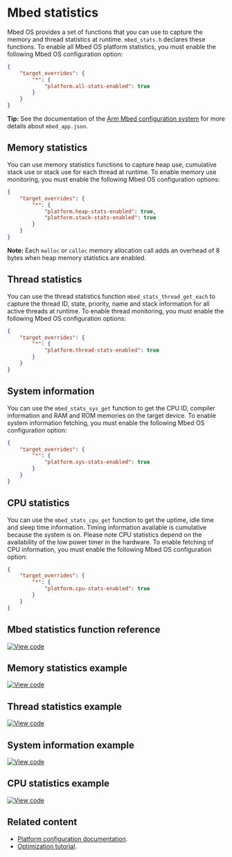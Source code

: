 # Mbed statistics

Mbed OS provides a set of functions that you can use to capture the memory and thread statistics at runtime. `mbed_stats.h` declares these functions. To enable all Mbed OS platform statistics, you must enable the following Mbed OS configuration option:

```json
{
    "target_overrides": {
        "*": {
            "platform.all-stats-enabled": true
        }
    }
}
```

<span class="tips">**Tip:** See the documentation of the [Arm Mbed configuration system](../program-setup/advanced-configuration.html) for more details about `mbed_app.json`. </span>

## Memory statistics

You can use memory statistics functions to capture heap use, cumulative stack use or stack use for each thread at runtime. To enable memory use monitoring, you must enable the following Mbed OS configuration options:

```json
{
    "target_overrides": {
        "*": {
            "platform.heap-stats-enabled": true,
            "platform.stack-stats-enabled": true
        }
    }
}
```

<span class="notes">**Note:** Each `malloc` or `calloc` memory allocation call adds an overhead of 8 bytes when heap memory statistics are enabled.</span>

## Thread statistics

You can use the thread statistics function `mbed_stats_thread_get_each` to capture the thread ID, state, priority, name and stack information for all active threads at runtime. To enable thread monitoring, you must enable the following Mbed OS configuration options:

```json
{
    "target_overrides": {
        "*": {
            "platform.thread-stats-enabled": true
        }
    }
}
```

## System information

You can use the `mbed_stats_sys_get` function to get the CPU ID, compiler information and RAM and ROM memories on the target device. To enable system information fetching, you must enable the following Mbed OS configuration option:

```json
{
    "target_overrides": {
        "*": {
            "platform.sys-stats-enabled": true
        }
    }
}
```

## CPU statistics

You can use the `mbed_stats_cpu_get` function to get the uptime, idle time and sleep time information. Timing information available is cumulative because the system is on. Please note CPU statistics depend on the availability of the low power timer in the hardware. To enable fetching of CPU information, you must enable the following Mbed OS configuration option:

```json
{
    "target_overrides": {
        "*": {
            "platform.cpu-stats-enabled": true
        }
    }
}
```

## Mbed statistics function reference

[![View code](https://www.mbed.com/embed/?type=library)](https://os.mbed.com/docs/mbed-os/development/mbed-os-api-doxy/mbed__stats_8h_source.html)

## Memory statistics example

[![View code](https://www.mbed.com/embed/?url=https://github.com/ARMmbed/mbed-os-snippet-Utils_ex_1/tree/v6.0)](https://github.com/ARMmbed/mbed-os-snippet-Utils_ex_1/blob/v6.0/main.cpp)

## Thread statistics example

[![View code](https://www.mbed.com/embed/?url=https://github.com/ARMmbed/mbed-os-example-thread-statistics)](https://github.com/ARMmbed/mbed-os-example-thread-statistics/blob/mbed-os-6.0.0/main.cpp)

## System information example

[![View code](https://www.mbed.com/embed/?url=https://github.com/ARMmbed/mbed-os-example-sys-info)](https://github.com/ARMmbed/mbed-os-example-sys-info/blob/mbed-os-6.0.0/main.cpp)

## CPU statistics example

[![View code](https://www.mbed.com/embed/?url=https://github.com/ARMmbed/mbed-os-example-cpu-stats)](https://github.com/ARMmbed/mbed-os-example-cpu-stats/blob/mbed-os-6.0.0/main.cpp)

## Related content

- [Platform configuration documentation](../apis/mbed-statistics.html).
- [Optimization tutorial](../apis/platform-tutorials.html).
